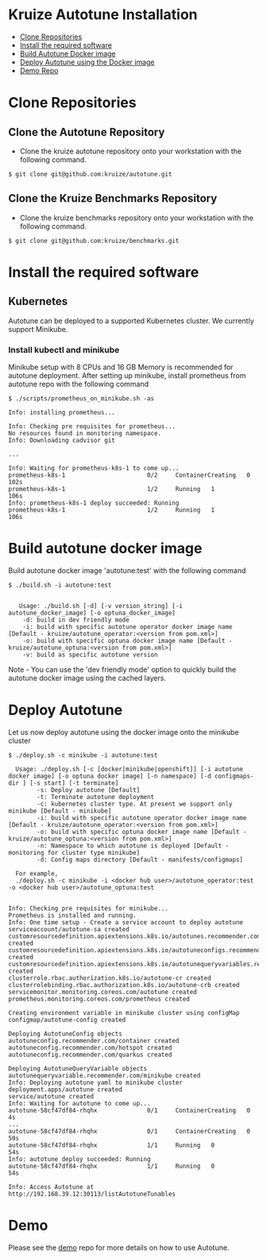 # Kruize Autotune Installation

- [Clone Repositories](#Clone-Repositories)
- [Install the required software](#Install-the-required-software)
- [Build Autotune Docker image](#build-autotune-docker-image)
- [Deploy Autotune using the Docker image](#deploy-autotune)
- [Demo Repo](#demo)


# Clone Repositories

## Clone the Autotune Repository

- Clone the kruize autotune repository onto your workstation with the following command.
```
$ git clone git@github.com:kruize/autotune.git
```

## Clone the Kruize Benchmarks Repository 

- Clone the kruize benchmarks repository onto your workstation with the following command.
```
$ git clone git@github.com:kruize/benchmarks.git
```

# Install the required software

## Kubernetes

Autotune can be deployed to a supported Kubernetes cluster. We currently support Minikube.

### Install kubectl and minikube

Minikube setup with 8 CPUs and 16 GB Memory is recommended for autotune deployment. After setting up minikube, install prometheus from autotune repo with the following command

```
$ ./scripts/prometheus_on_minikube.sh -as 

Info: installing prometheus...

Info: Checking pre requisites for prometheus...
No resources found in monitoring namespace.
Info: Downloading cadvisor git

...

Info: Waiting for prometheus-k8s-1 to come up...
prometheus-k8s-1                       0/2     ContainerCreating   0          102s
prometheus-k8s-1                       1/2     Running   1          106s
Info: prometheus-k8s-1 deploy succeeded: Running
prometheus-k8s-1                       1/2     Running   1          106s
```

# Build autotune docker image

Build autotune docker image 'autotune:test' with the following command

```
$ ./build.sh -i autotune:test


   Usage: ./build.sh [-d] [-v version_string] [-i autotune_docker_image] [-o optuna_docker_image]
	-d: build in dev friendly mode
	-i: build with specific autotune operator docker image name [Default - kruize/autotune_operator:<version from pom.xml>]
	-o: build with specific optuna docker image name [Default - kruize/autotune_optuna:<version from pom.xml>]
	-v: build as specific autotune version

```

Note - You can use the 'dev friendly mode' option to quickly build the autotune docker image using the cached layers.


# Deploy Autotune

Let us now deploy autotune using the docker image onto the minikube cluster

```
$ ./deploy.sh -c minikube -i autotune:test

  Usage: ./deploy.sh [-c [docker|minikube|openshift]] [-i autotune docker image] [-o optuna docker image] [-n namespace] [-d configmaps-dir ] [-s start] [-t terminate]
        -s: Deploy autotune [Default]
        -t: Terminate autotune deployment
        -c: kubernetes cluster type. At present we support only minikube [Default - minikube]
        -i: build with specific autotune operator docker image name [Default - kruize/autotune_operator:<version from pom.xml>]
        -o: build with specific optuna docker image name [Default - kruize/autotune_optuna:<version from pom.xml>]
        -n: Namespace to which autotune is deployed [Default - monitoring for cluster type minikube]
        -d: Config maps directory [Default - manifests/configmaps]

  For example,
  ./deploy.sh -c minikube -i <docker hub user>/autotune_operator:test -o <docker hub user>/autotune_optuna:test


Info: Checking pre requisites for minikube...
Prometheus is installed and running.
Info: One time setup - Create a service account to deploy autotune
serviceaccount/autotune-sa created
customresourcedefinition.apiextensions.k8s.io/autotunes.recommender.com created
customresourcedefinition.apiextensions.k8s.io/autotuneconfigs.recommender.com created
customresourcedefinition.apiextensions.k8s.io/autotunequeryvariables.recommender.com created
clusterrole.rbac.authorization.k8s.io/autotune-cr created
clusterrolebinding.rbac.authorization.k8s.io/autotune-crb created
servicemonitor.monitoring.coreos.com/autotune created
prometheus.monitoring.coreos.com/prometheus created

Creating environment variable in minikube cluster using configMap
configmap/autotune-config created

Deploying AutotuneConfig objects
autotuneconfig.recommender.com/container created
autotuneconfig.recommender.com/hotspot created
autotuneconfig.recommender.com/quarkus created

Deploying AutotuneQueryVariable objects
autotunequeryvariable.recommender.com/minikube created
Info: Deploying autotune yaml to minikube cluster
deployment.apps/autotune created
service/autotune created
Info: Waiting for autotune to come up...
autotune-58cf47df84-rhqhx              0/1     ContainerCreating   0          4s
...
autotune-58cf47df84-rhqhx              0/1     ContainerCreating   0          50s
autotune-58cf47df84-rhqhx              1/1     Running   0          54s
Info: autotune deploy succeeded: Running
autotune-58cf47df84-rhqhx              1/1     Running   0          54s

Info: Access Autotune at http://192.168.39.12:30113/listAutotuneTunables
```

# Demo

Please see the [demo](https://github.com/kruize/kruize-demos) repo for more details on how to use Autotune.
